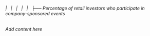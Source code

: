 ###### |   |   |   |   |   ├── Percentage of retail investors who participate in company-sponsored events

*Add content here*